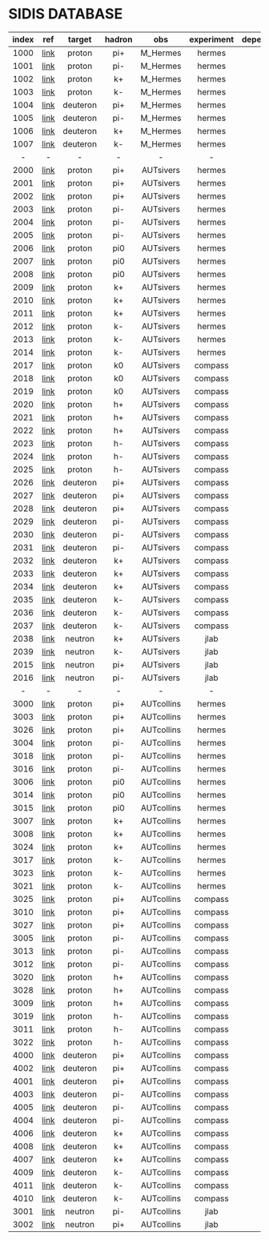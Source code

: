 # SIDIS DATABASE

| index | ref       | target   | hadron | obs        | experiment | dependence |
| :--:  | :--:      | :--:     | :--:   | :--:       | :--:       | :--:       |
| 1000  | [link][?] | proton   | pi+    | M_Hermes   | hermes     | -          |
| 1001  | [link][?] | proton   | pi-    | M_Hermes   | hermes     | -          |
| 1002  | [link][?] | proton   | k+     | M_Hermes   | hermes     | -          |
| 1003  | [link][?] | proton   | k-     | M_Hermes   | hermes     | -          |
| 1004  | [link][?] | deuteron | pi+    | M_Hermes   | hermes     | -          |
| 1005  | [link][?] | deuteron | pi-    | M_Hermes   | hermes     | -          |
| 1006  | [link][?] | deuteron | k+     | M_Hermes   | hermes     | -          |
| 1007  | [link][?] | deuteron | k-     | M_Hermes   | hermes     | -          |
| -     | -         | -        | -      | -          | -          | -          |
| 2000  | [link][?] | proton   | pi+    | AUTsivers  | hermes     | PT         |
| 2001  | [link][?] | proton   | pi+    | AUTsivers  | hermes     | x          |
| 2002  | [link][?] | proton   | pi+    | AUTsivers  | hermes     | z          |
| 2003  | [link][?] | proton   | pi-    | AUTsivers  | hermes     | PT         |
| 2004  | [link][?] | proton   | pi-    | AUTsivers  | hermes     | x          |
| 2005  | [link][?] | proton   | pi-    | AUTsivers  | hermes     | z          |
| 2006  | [link][?] | proton   | pi0    | AUTsivers  | hermes     | PT         |
| 2007  | [link][?] | proton   | pi0    | AUTsivers  | hermes     | x          |
| 2008  | [link][?] | proton   | pi0    | AUTsivers  | hermes     | z          |
| 2009  | [link][?] | proton   | k+     | AUTsivers  | hermes     | PT         |
| 2010  | [link][?] | proton   | k+     | AUTsivers  | hermes     | x          |
| 2011  | [link][?] | proton   | k+     | AUTsivers  | hermes     | z          |
| 2012  | [link][?] | proton   | k-     | AUTsivers  | hermes     | PT         |
| 2013  | [link][?] | proton   | k-     | AUTsivers  | hermes     | x          |
| 2014  | [link][?] | proton   | k-     | AUTsivers  | hermes     | z          |
| 2017  | [link][?] | proton   | k0     | AUTsivers  | compass    | PT         |
| 2018  | [link][?] | proton   | k0     | AUTsivers  | compass    | x          |
| 2019  | [link][?] | proton   | k0     | AUTsivers  | compass    | z          |
| 2020  | [link][?] | proton   | h+     | AUTsivers  | compass    | PT         |
| 2021  | [link][?] | proton   | h+     | AUTsivers  | compass    | x          |
| 2022  | [link][?] | proton   | h+     | AUTsivers  | compass    | z          |
| 2023  | [link][?] | proton   | h-     | AUTsivers  | compass    | PT         |
| 2024  | [link][?] | proton   | h-     | AUTsivers  | compass    | x          |
| 2025  | [link][?] | proton   | h-     | AUTsivers  | compass    | z          |
| 2026  | [link][?] | deuteron | pi+    | AUTsivers  | compass    | PT         |
| 2027  | [link][?] | deuteron | pi+    | AUTsivers  | compass    | x          |
| 2028  | [link][?] | deuteron | pi+    | AUTsivers  | compass    | z          |
| 2029  | [link][?] | deuteron | pi-    | AUTsivers  | compass    | PT         |
| 2030  | [link][?] | deuteron | pi-    | AUTsivers  | compass    | x          |
| 2031  | [link][?] | deuteron | pi-    | AUTsivers  | compass    | z          |
| 2032  | [link][?] | deuteron | k+     | AUTsivers  | compass    | PT         |
| 2033  | [link][?] | deuteron | k+     | AUTsivers  | compass    | x          |
| 2034  | [link][?] | deuteron | k+     | AUTsivers  | compass    | z          |
| 2035  | [link][?] | deuteron | k-     | AUTsivers  | compass    | PT         |
| 2036  | [link][?] | deuteron | k-     | AUTsivers  | compass    | x          |
| 2037  | [link][?] | deuteron | k-     | AUTsivers  | compass    | z          |
| 2038  | [link][?] | neutron  | k+     | AUTsivers  | jlab       | x          |
| 2039  | [link][?] | neutron  | k-     | AUTsivers  | jlab       | x          |
| 2015  | [link][?] | neutron  | pi+    | AUTsivers  | jlab       | x          |
| 2016  | [link][?] | neutron  | pi-    | AUTsivers  | jlab       | x          |
| -     | -         | -        | -      | -          | -          | -          |
| 3000  | [link][?] | proton   | pi+    | AUTcollins | hermes     | x          |
| 3003  | [link][?] | proton   | pi+    | AUTcollins | hermes     | z          |
| 3026  | [link][?] | proton   | pi+    | AUTcollins | hermes     | pt         |
| 3004  | [link][?] | proton   | pi-    | AUTcollins | hermes     | x          |
| 3018  | [link][?] | proton   | pi-    | AUTcollins | hermes     | z          |
| 3016  | [link][?] | proton   | pi-    | AUTcollins | hermes     | pt         |
| 3006  | [link][?] | proton   | pi0    | AUTcollins | hermes     | z          |
| 3014  | [link][?] | proton   | pi0    | AUTcollins | hermes     | x          |
| 3015  | [link][?] | proton   | pi0    | AUTcollins | hermes     | pt         |
| 3007  | [link][?] | proton   | k+     | AUTcollins | hermes     | x          |
| 3008  | [link][?] | proton   | k+     | AUTcollins | hermes     | z          |
| 3024  | [link][?] | proton   | k+     | AUTcollins | hermes     | pt         |
| 3017  | [link][?] | proton   | k-     | AUTcollins | hermes     | x          |
| 3023  | [link][?] | proton   | k-     | AUTcollins | hermes     | z          |
| 3021  | [link][?] | proton   | k-     | AUTcollins | hermes     | pt         |
| 3025  | [link][?] | proton   | pi+    | AUTcollins | compass    | x          |
| 3010  | [link][?] | proton   | pi+    | AUTcollins | compass    | z          |
| 3027  | [link][?] | proton   | pi+    | AUTcollins | compass    | pt         |
| 3005  | [link][?] | proton   | pi-    | AUTcollins | compass    | x          |
| 3013  | [link][?] | proton   | pi-    | AUTcollins | compass    | z          |
| 3012  | [link][?] | proton   | pi-    | AUTcollins | compass    | pt         |
| 3020  | [link][?] | proton   | h+     | AUTcollins | compass    | x          |
| 3028  | [link][?] | proton   | h+     | AUTcollins | compass    | z          |
| 3009  | [link][?] | proton   | h+     | AUTcollins | compass    | pt         |
| 3019  | [link][?] | proton   | h-     | AUTcollins | compass    | x          |
| 3011  | [link][?] | proton   | h-     | AUTcollins | compass    | z          |
| 3022  | [link][?] | proton   | h-     | AUTcollins | compass    | pt         |
| 4000  | [link][?] | deuteron | pi+    | AUTcollins | compass    | x          |
| 4002  | [link][?] | deuteron | pi+    | AUTcollins | compass    | z          |
| 4001  | [link][?] | deuteron | pi+    | AUTcollins | compass    | pt         |
| 4003  | [link][?] | deuteron | pi-    | AUTcollins | compass    | x          |
| 4005  | [link][?] | deuteron | pi-    | AUTcollins | compass    | z          |
| 4004  | [link][?] | deuteron | pi-    | AUTcollins | compass    | pt         |
| 4006  | [link][?] | deuteron | k+     | AUTcollins | compass    | x          |
| 4008  | [link][?] | deuteron | k+     | AUTcollins | compass    | z          |
| 4007  | [link][?] | deuteron | k+     | AUTcollins | compass    | pt         |
| 4009  | [link][?] | deuteron | k-     | AUTcollins | compass    | x          |
| 4011  | [link][?] | deuteron | k-     | AUTcollins | compass    | z          |
| 4010  | [link][?] | deuteron | k-     | AUTcollins | compass    | pt         |
| 3001  | [link][?] | neutron  | pi-    | AUTcollins | jlab       | x          |
| 3002  | [link][?] | neutron  | pi+    | AUTcollins | jlab       | x          |


[?]: http://inspirehep.net/record/820503?ln=en
